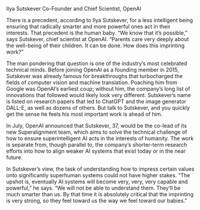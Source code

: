 Ilya Sutskever
Co-Founder and Chief Scientist, OpenAI

There is a precedent, according to Ilya Sutskever, for a less intelligent being ensuring that radically smarter and more powerful ones act in their interests. That precedent is the human baby. “We know that it’s possible,” says Sutskever, chief scientist at OpenAI. “Parents care very deeply about the well-being of their children. It can be done. How does this imprinting work?”

The man pondering that question is one of the industry’s most celebrated technical minds. Before joining OpenAI as a founding member in 2015, Sutskever was already famous for breakthroughs that turbocharged the fields of computer vision and machine translation. Poaching him from Google was OpenAI’s earliest coup; without him, the company’s long list of innovations that followed would likely look very different. Sutskever’s name is listed on research papers that led to ChatGPT and the image generator DALL-E, as well as dozens of others. But talk to Sutskever, and you quickly get the sense he feels his most important work is ahead of him.

In July, OpenAI announced that Sutskever, 37, would be the co-lead of its new Superalignment team, which aims to solve the technical challenge of how to ensure superintelligent AI acts in the interests of humanity. The work is separate from, though parallel to, the company’s shorter-term research efforts into how to align weaker AI systems that exist today or in the near future.

In Sutskever’s view, the task of understanding how to impress certain values onto significantly superhuman systems could not have higher stakes. “The upshot is, eventually AI systems will become very, very, very capable and powerful,” he says. “We will not be able to understand them. They’ll be much smarter than us. By that time it is absolutely critical that the imprinting is very strong, so they feel toward us the way we feel toward our babies.”